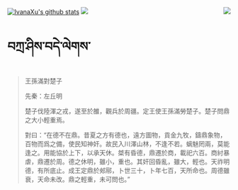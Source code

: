 [![IvanaXu's github stats](https://github-readme-stats.vercel.app/api?username=IvanaXu&show_icons=true&theme=vue-dark)](https://github.com/anuraghazra/github-readme-stats)
<img align="right" src="https://github-readme-stats.vercel.app/api/top-langs/?username=IvanaXu&langs_count=7&theme=graywhite" />
<img src="https://github-readme-stats.vercel.app/api/wakatime?username=IvanaXu&layout=compact&langs_count=6&theme=vue-dark&&custom_title=Programming Times(Jul 29 2021-)" />
# བཀྲ་ཤིས་བདེ་ལེགས་
> 王孫滿對楚子
> 
> 先秦：左丘明 
> 
> 楚子伐陸渾之戎，遂至於雒，觀兵於周疆。定王使王孫滿勞楚子。楚子問鼎之大小輕重焉。
> 
> 對曰：“在德不在鼎。昔夏之方有德也，遠方圖物，貢金九牧，鑄鼎象物，百物而爲之備，使民知神奸。故民入川澤山林，不逢不若。螭魅罔兩，莫能逢之。用能協於上下，以承天休。桀有昏德，鼎遷於商，載祀六百。商紂暴虐，鼎遷於周。德之休明，雖小，重也。其奸回昏亂，雖大，輕也。天祚明德，有所底止。成王定鼎於郟鄏，卜世三十，卜年七百，天所命也。周德雖衰，天命未改。鼎之輕重，未可問也。”
>
